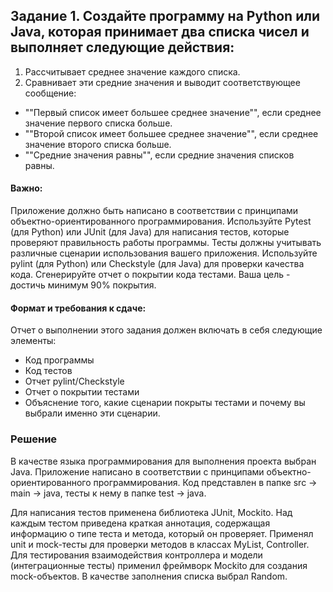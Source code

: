 ## Задание 1. Создайте программу на Python или Java, которая принимает два списка чисел и выполняет следующие действия:
1. Рассчитывает среднее значение каждого списка. 
2. Сравнивает эти средние значения и выводит соответствующее сообщение:
- ""Первый список имеет большее среднее значение"", если среднее значение первого списка больше.
- ""Второй список имеет большее среднее значение"", если среднее значение второго списка больше.
- ""Средние значения равны"", если средние значения списков равны.

#### Важно:
Приложение должно быть написано в соответствии с принципами объектно-ориентированного программирования.
Используйте Pytest (для Python) или JUnit (для Java) для написания тестов, которые проверяют правильность работы программы. Тесты должны учитывать различные сценарии использования вашего приложения.
Используйте pylint (для Python) или Checkstyle (для Java) для проверки качества кода.
Сгенерируйте отчет о покрытии кода тестами. Ваша цель - достичь минимум 90% покрытия.

#### Формат и требования к сдаче:
Отчет о выполнении этого задания должен включать в себя следующие элементы:
- Код программы
- Код тестов
- Отчет pylint/Checkstyle
- Отчет о покрытии тестами
- Объяснение того, какие сценарии покрыты тестами и почему вы выбрали именно эти сценарии.

### Решение
В качестве языка программирования для выполнения проекта выбран Java.
Приложение написано в соответствии с принципами объектно-ориентированного программирования.
Код представлен в папке src -> main -> java, тесты к нему в папке test -> java.

Для написания тестов применена библиотека JUnit, Mockito.
Над каждым тестом приведена краткая аннотация, содержащая информацию о типе теста и метода, который он проверяет.
Применял unit и mock-тесты для проверки методов в классах MyList, Controller.
Для тестирования взаимодействия контроллера и модели (интеграционные тесты) применил фреймворк Mockito для создания mock-объектов.
В качестве заполнения списка выбрал Random.